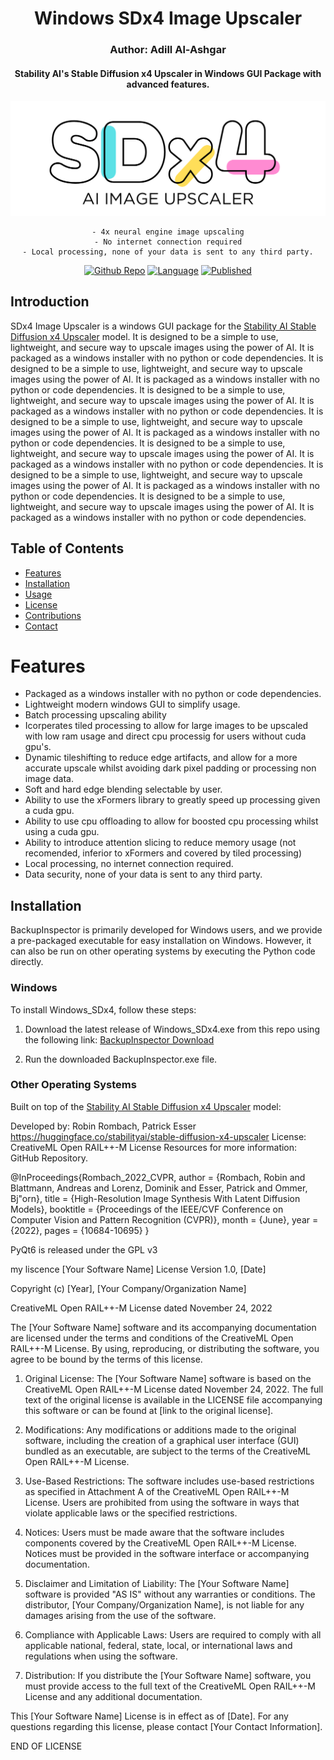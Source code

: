 
<div align="center">

# Windows SDx4 Image Upscaler
### Author: Adill Al-Ashgar
#### Stability AI's Stable Diffusion x4 Upscaler in Windows GUI Package with advanced features.

<img src="Images/SDX4_BANNER.png" width="800"> 

    - 4x neural engine image upscaling
    - No internet connection required
    - Local processing, none of your data is sent to any third party.

[![Github Repo](https://img.shields.io/badge/GitHub_Repo-SDx4_ImageUpscaler-yellow.svg)](https://github.com/Adillwma/Windows_SDx4_ImageUpscaler)
[![Language](https://img.shields.io/badge/language-Python-blue.svg)](https://www.python.org/)
[![Published](https://img.shields.io/badge/Published-2023-purple.svg)]()
</div>

## Introduction
SDx4 Image Upscaler is a windows GUI package for the [Stability AI Stable Diffusion x4 Upscaler](https://huggingface.co/stabilityai/stable-diffusion-x4-upscaler) model. It is designed to be a simple to use, lightweight, and secure way to upscale images using the power of AI. It is packaged as a windows installer with no python or code dependencies. It is designed to be a simple to use, lightweight, and secure way to upscale images using the power of AI. It is packaged as a windows installer with no python or code dependencies. It is designed to be a simple to use, lightweight, and secure way to upscale images using the power of AI. It is packaged as a windows installer with no python or code dependencies. It is designed to be a simple to use, lightweight, and secure way to upscale images using the power of AI. It is packaged as a windows installer with no python or code dependencies. It is designed to be a simple to use, lightweight, and secure way to upscale images using the power of AI. It is packaged as a windows installer with no python or code dependencies. It is designed to be a simple to use, lightweight, and secure way to upscale images using the power of AI. It is packaged as a windows installer with no python or code dependencies. It is designed to be a simple to use, lightweight, and secure way to upscale images using the power of AI. It is packaged as a windows installer with no python or code dependencies.

## Table of Contents
- [Features](#features)
- [Installation](#installation)
- [Usage](#usage)
- [License](#license)
- [Contributions](#contributions)
- [Contact](#contact)

# Features
- Packaged as a windows installer with no python or code dependencies.
- Lightweight modern windows GUI to simplify usage. 
- Batch processing upscaling ability
- Icorperates tiled processing to allow for large images to be upscaled with low ram usage and direct cpu processig for users without cuda gpu's.
- Dynamic tileshifting to reduce edge artifacts, and allow for a more accurate upscale whilst avoiding dark pixel padding or processing non image data.
- Soft and hard edge blending selectable by user.
- Ability to use the xFormers library to greatly speed up processing given a cuda gpu.
- Ability to use cpu offloading to allow for boosted cpu processing whilst using a cuda gpu.
- Ability to introduce attention slicing to reduce memory usage (not recomended, inferior to xFormers and covered by tiled processing) 
- Local processing, no internet connection required.
- Data security, none of your data is sent to any third party.

## Installation
BackupInspector is primarily developed for Windows users, and we provide a pre-packaged executable for easy installation on Windows. However, it can also be run on other operating systems by executing the Python code directly.

### Windows
To install Windows_SDx4, follow these steps:

1. Download the latest release of Windows_SDx4.exe from this repo using the following link: [BackupInspector Download](https://github.com/Adillwma/Windows_SDx4/raw/main/Windows_SDx4.exe)

2. Run the downloaded BackupInspector.exe file.

### Other Operating Systems













Built on top of the [Stability AI Stable Diffusion x4 Upscaler](https://huggingface.co/stabilityai/stable-diffusion-x4-upscaler) model:

Developed by: Robin Rombach, Patrick Esser 
https://huggingface.co/stabilityai/stable-diffusion-x4-upscaler
License: CreativeML Open RAIL++-M License
Resources for more information: GitHub Repository.

@InProceedings{Rombach_2022_CVPR,
    author    = {Rombach, Robin and Blattmann, Andreas and Lorenz, Dominik and Esser, Patrick and Ommer, Bj\"orn},
    title     = {High-Resolution Image Synthesis With Latent Diffusion Models},
    booktitle = {Proceedings of the IEEE/CVF Conference on Computer Vision and Pattern Recognition (CVPR)},
    month     = {June},
    year      = {2022},
    pages     = {10684-10695}
}





PyQt6 is released under the GPL v3


















my liscence
[Your Software Name] License
Version 1.0, [Date]

Copyright (c) [Year], [Your Company/Organization Name]

CreativeML Open RAIL++-M License
dated November 24, 2022

The [Your Software Name] software and its accompanying documentation are licensed under the terms and conditions of the CreativeML Open RAIL++-M License. By using, reproducing, or distributing the software, you agree to be bound by the terms of this license.

1. Original License:
   The [Your Software Name] software is based on the CreativeML Open RAIL++-M License dated November 24, 2022. The full text of the original license is available in the LICENSE file accompanying this software or can be found at [link to the original license].

2. Modifications:
   Any modifications or additions made to the original software, including the creation of a graphical user interface (GUI) bundled as an executable, are subject to the terms of the CreativeML Open RAIL++-M License.

3. Use-Based Restrictions:
   The software includes use-based restrictions as specified in Attachment A of the CreativeML Open RAIL++-M License. Users are prohibited from using the software in ways that violate applicable laws or the specified restrictions.

4. Notices:
   Users must be made aware that the software includes components covered by the CreativeML Open RAIL++-M License. Notices must be provided in the software interface or accompanying documentation.

5. Disclaimer and Limitation of Liability:
   The [Your Software Name] software is provided "AS IS" without any warranties or conditions. The distributor, [Your Company/Organization Name], is not liable for any damages arising from the use of the software.

6. Compliance with Applicable Laws:
   Users are required to comply with all applicable national, federal, state, local, or international laws and regulations when using the software.

7. Distribution:
   If you distribute the [Your Software Name] software, you must provide access to the full text of the CreativeML Open RAIL++-M License and any additional documentation.

This [Your Software Name] License is in effect as of [Date]. For any questions regarding this license, please contact [Your Contact Information].

END OF LICENSE




















